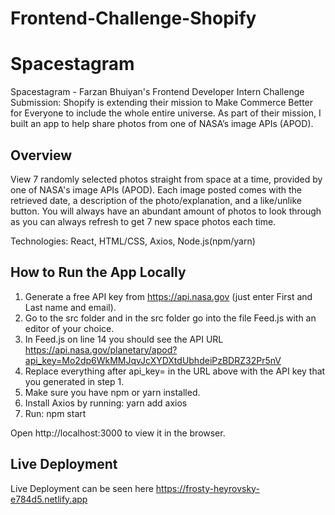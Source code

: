 # Frontend-Challenge-Shopify

# Spacestagram 

Spacestagram - Farzan Bhuiyan's Frontend Developer Intern Challenge Submission:
Shopify is extending their mission to Make Commerce Better for Everyone to include the whole entire universe. As part of their mission, I built an app to help share photos from one of NASA’s image APIs (APOD).

## Overview
View 7 randomly selected photos straight from space at a time, provided by one of NASA's image APIs (APOD). Each image posted comes with the retrieved date, a description of the photo/explanation, and a like/unlike button. You will always have an abundant amount of photos to look through as you can always refresh to get 7 new space photos each time. 

Technologies: React, HTML/CSS, Axios, Node.js(npm/yarn)

## How to Run the App Locally

1. Generate a free API key from https://api.nasa.gov (just enter First and Last name and email).
2. Go to the src folder and in the src folder go into the file Feed.js with an editor of your choice. 
3. In Feed.js on line 14 you should see the API URL https://api.nasa.gov/planetary/apod?api_key=Mo2dp6WkMMJqvJcXYDXtdUbhdeiPzBDRZ32Pr5nV
4. Replace everything after api_key= in the URL above with the API key that you generated in step 1. 
5. Make sure you have npm or yarn installed.
6. Install Axios by running: yarn add axios
7. Run: npm start

Open http://localhost:3000 to view it in the browser.

## Live Deployment

Live Deployment can be seen here https://frosty-heyrovsky-e784d5.netlify.app

